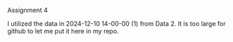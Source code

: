 Assignment 4

I utilized the data in 2024-12-10 14-00-00 (1) from Data 2. It is too large for github to let me put it here in my repo.
